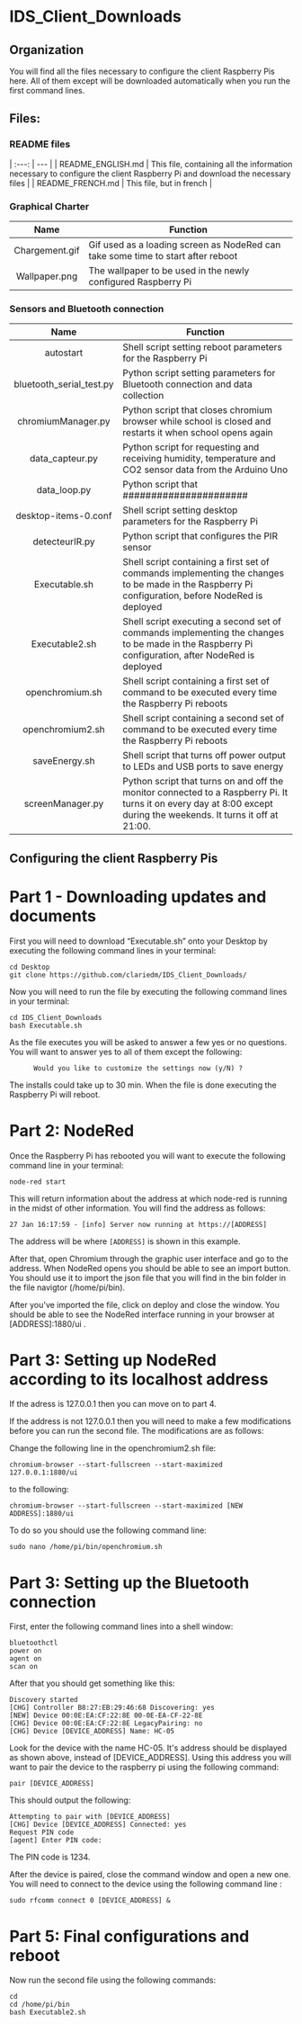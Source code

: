 # IDS_Client_Downloads
## Organization
You will find all the files necessary to configure the client Raspberry Pis here.
All of them except will be downloaded automatically when you run the first command lines.

## Files:

### README files

| :---: | --- |
| README_ENGLISH.md | This file, containing all the information necessary to configure the client Raspberry Pi and download the necessary files |
| README_FRENCH.md | This file, but in french |

### Graphical Charter

| Name | Function |
| :---: | --- |
| Chargement.gif | Gif used as a loading screen as NodeRed can take some time to start after reboot |
| Wallpaper.png | The wallpaper to be used in the newly configured Raspberry Pi |

### Sensors and Bluetooth connection
| Name | Function |
| :---: | --- |
| autostart | Shell script setting reboot parameters for the Raspberry Pi |
| bluetooth_serial_test.py | Python script setting parameters for Bluetooth connection and data collection |
| chromiumManager.py | Python script that closes chromium browser while school is closed and restarts it when school opens again |
| data_capteur.py | Python script for requesting and receiving humidity, temperature and CO2 sensor data from the Arduino Uno |
| data_loop.py | Python script that ###################### |
| desktop-items-0.conf | Shell script setting desktop parameters for the Raspberry Pi |
| detecteurIR.py | Python script that configures the PIR sensor |
| Executable.sh | Shell script containing a first set of commands implementing the changes to be made in the Raspberry Pi configuration, before NodeRed is deployed |
| Executable2.sh | Shell script executing a second set of commands implementing the changes to be made in the Raspberry Pi configuration,  after NodeRed is deployed |
| openchromium.sh | Shell script containing a first set of command to be executed every time the Raspberry Pi reboots |
| openchromium2.sh | Shell script containing a second set of command to be executed every time the Raspberry Pi reboots |
| saveEnergy.sh | Shell script that turns off power output to LEDs and USB ports to save energy |
| screenManager.py | Python script that turns on and off the monitor connected to a Raspberry Pi. It turns it on every day at 8:00 except during the weekends. It turns it off at 21:00. |

## Configuring the client Raspberry Pis 
# Part 1 - Downloading updates and documents
First you will need to download “Executable.sh” onto your Desktop by executing the following command lines in your terminal: 
```
cd Desktop
git clone https://github.com/clariedm/IDS_Client_Downloads/
```
Now you will need to run the file by executing the following command lines in your terminal:
```
cd IDS_Client_Downloads
bash Executable.sh
```
As the file executes you will be asked to answer a few yes or no questions. You will want to answer yes to all of them except the following:
```
      Would you like to customize the settings now (y/N) ?
```

The installs could take up to 30 min. When the file is done executing the Raspberry Pi will reboot.

# Part 2: NodeRed
Once the Raspberry Pi has rebooted you will want to execute the following command line in your terminal:
```
node-red start
```
This will return information about the address at which node-red is running in the midst of other information. You will find the address as follows:
```
27 Jan 16:17:59 - [info] Server now running at https://[ADDRESS]
```
The address will be where ```[ADDRESS]``` is shown in this example.

After that, open Chromium through the graphic user interface and go to the address. When NodeRed opens you should be able to see an import button. You should use it to import the json file that you will find in the bin folder in the file navigtor (/home/pi/bin). 

After you've imported the file, click on deploy and close the window. You should be able to see the NodeRed interface running in your browser at [ADDRESS]:1880/ui . 

# Part 3: Setting up NodeRed according to its localhost address

If the adress is 127.0.0.1 then you can move on to part 4.

If the address is not 127.0.0.1 then you will need to make a few modifications before you can run the second file. 
The modifications are as follows:

Change the following line in the openchromium2.sh file:
```
chromium-browser --start-fullscreen --start-maximized 127.0.0.1:1880/ui
```
to the following:
``` 
chromium-browser --start-fullscreen --start-maximized [NEW ADDRESS]:1880/ui
```

To do so you should use the following command line:
```
sudo nano /home/pi/bin/openchromium.sh
```

# Part 3: Setting up the Bluetooth connection

First, enter the following command lines into a shell window:

```
bluetoothctl
power on
agent on
scan on
```

After that you should get something like this: 

```
Discovery started
[CHG] Controller B8:27:EB:29:46:68 Discovering: yes
[NEW] Device 00:0E:EA:CF:22:8E 00-0E-EA-CF-22-8E
[CHG] Device 00:0E:EA:CF:22:8E LegacyPairing: no
[CHG] Device [DEVICE_ADDRESS] Name: HC-05
```
Look for the device with the name HC-05. It's address should be displayed as shown above, instead of [DEVICE_ADDRESS]. Using this address you will want to pair the device to the raspberry pi using the following command:

```
pair [DEVICE_ADDRESS]
```
This should output the following:
```
Attempting to pair with [DEVICE_ADDRESS]
[CHG] Device [DEVICE_ADDRESS] Connected: yes
Request PIN code
[agent] Enter PIN code: 
```
The PIN code is 1234.

After the device is paired, close the command window and open a new one. You will need to connect to the device using the following command line :
```
sudo rfcomm connect 0 [DEVICE_ADDRESS] &
```

# Part 5: Final configurations and reboot

Now run the second file using the following commands:
```
cd
cd /home/pi/bin
bash Executable2.sh
```
